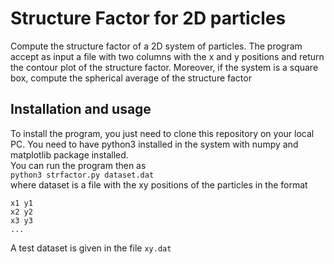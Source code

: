 # Structure Factor for 2D particles 

Compute the structure factor of a 2D system of particles. 
The program accept as input a file with two columns with the x and y positions and return the contour plot of the structure factor.
Moreover, if the system is a square box, compute the spherical average of the structure factor

## Installation and usage

To install the program, you just need to clone this repository on your local PC. You need to have python3 installed in the system with numpy and matplotlib package installed.  
You can run the program then as   
`python3 strfactor.py dataset.dat`   
where dataset is a file with the xy positions of the particles in the format   
```
x1 y1  
x2 y2
x3 y3
... 
```   
A test dataset is given in the file `xy.dat`

